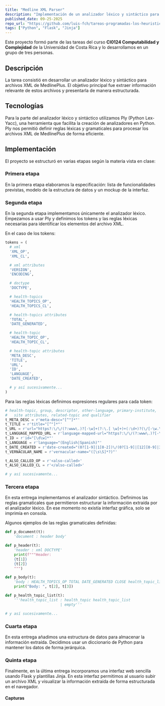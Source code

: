 ```yaml
---
title: "Medline XML Parser"
description: "Implementación de un analizador léxico y sintáctico para archivos XML de Medline."
published_date: 09-25-2025
repo_url: "https://github.com/luis-fch/tareas-programadas-los-heuristicos"
tags: ["Python", "Flask", "Jinja"]
---
```


Este proyecto formó parte de las tareas del curso **CI0124 Computabilidad y Complejidad** de la Universidad de Costa Rica y lo desarrollamos en un grupo de tres personas.

## Descripción

La tarea consistió en desarrollar un analizador léxico y sintáctico para archivos XML de MedlinePlus. El objetivo principal fue extraer información relevante de estos archivos y presentarla de manera estructurada.

## Tecnologías

Para la parte del analizador léxico y sintáctico utilizamos Ply (Python Lex-Yacc), una herramienta que facilita la creación de analizadores en Python. Ply nos permitió definir reglas léxicas y gramaticales para procesar los archivos XML de MedlinePlus de forma eficiente.

## Implementación

El proyecto se estructuró en varias etapas según la materia vista en clase:

### Primera etapa

En la primera etapa elaboramos la especificación: lista de funcionalidades previstas, modelo de la estructura de datos y un mockup de la interfaz.

### Segunda etapa

En la segunda etapa implementamos únicamente el analizador léxico. Empezamos a usar Ply y definimos los tokens y las reglas léxicas necesarias para identificar los elementos del archivo XML.

En el caso de los tokens:

```python
tokens = (
  # xml
  'XML_OP',
  'XML_CL',

  # xml attributes
  'VERSION',
  'ENCODING',

  # doctype
  'DOCTYPE',

  # health-topics
  'HEALTH_TOPICS_OP',
  'HEALTH_TOPICS_CL',

  # health-topics attributes
  'TOTAL',
  'DATE_GENERATED',

  # health-topic
  'HEALTH_TOPIC_OP',
  'HEALTH_TOPIC_CL',

  # health-topic attributes
  'META_DESC',
  'TITLE',
  'URL',
  'ID',
  'LANGUAGE',
  'DATE_CREATED',

  # y así sucesivamente...
)
```

Para las reglas léxicas definimos expresiones regulares para cada token:

```python
# health-topic, group, descriptor, other-language, primary-institute,
#   site attributes, related-topic and qualifier
t_META_DESC = r'meta-desc="[^"]*"'
t_TITLE = r'title="[^"]*"'
t_URL = r'url="https?:\/\/(?:www\.)?[-\w]+(?:\.[ \w]+)+(:\d+)?(\/[-\w.\/?%&=+;:#,\[\]\(\)\' ]*)?"'
t_LANGUAGE_MAPPED_URL = r'language-mapped-url="https?:\/\/(?:www\.)?[-\w]+(?:\.[-\w]+)+(:\d+)?(\/[-\w.\/?%&=#]*)?"'
t_ID = r'id="[\d\w]*"'
t_LANGUAGE = r'language="(English|Spanish)"'
t_DATE_CREATED = r'date-created="(0?[1-9]|1[0-2])\/(0?[1-9]|[12][0-9]|3[01])\/\d{4}"'
t_VERNACULAR_NAME = r'vernacular-name="([\s\S]*?)"'

t_ALSO_CALLED_OP = r'<also-called>'
t_ALSO_CALLED_CL = r'</also-called>'

# y así sucesivamente...
```

### Tercera etapa

En esta entrega implementamos el analizador sintáctico. Definimos las reglas gramaticales que permitieron estructurar la información extraída por el analizador léxico. En ese momento no existía interfaz gráfica, solo se imprimía en consola.

Algunos ejemplos de las reglas gramaticales definidas:

```python
def p_document(t):
    'document : header body'

def p_header(t):
    'header : xml DOCTYPE'
    print(f"""Header:
    {t[1]}
    {t[2]}
    """)

def p_body(t):
    'body : HEALTH_TOPICS_OP TOTAL DATE_GENERATED CLOSE health_topic_list HEALTH_TOPICS_CL'
    print("Body: ", t[2], t[3])

def p_health_topic_list(t):
    '''health_topic_list : health_topic health_topic_list
                         | empty'''

# y así sucesivamente...
```

### Cuarta etapa

En esta entrega añadimos una estructura de datos para almacenar la información extraída. Decidimos usar un diccionario de Python para mantener los datos de forma jerárquica.

### Quinta etapa

Finalmente, en la última entrega incorporamos una interfaz web sencilla usando Flask y plantillas Jinja. En esta interfaz permitimos al usuario subir un archivo XML y visualizar la información extraída de forma estructurada en el navegador.

#### Capturas

<!-- TODO: Agregar capturas luego en el repo -->
